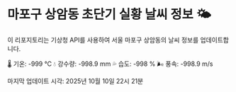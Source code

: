 
# 마포구 상암동 초단기 실황 날씨 정보 🌤️

이 리포지토리는 기상청 API를 사용하여 서울 마포구 상암동의 날씨 정보를 업데이트합니다. 

🌡️ 기온: -999 ℃
💧 강수량: -998.9 mm
💦 습도: -998 %
🌬️ 풍속: -998.9 m/s

마지막 업데이트 시각: 2025년 10월 10일 22시 21분    
